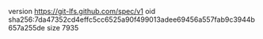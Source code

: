 version https://git-lfs.github.com/spec/v1
oid sha256:7da47352cd4effc5cc6525a90f499013adee69456a557fab9c3944b657a255de
size 7935
